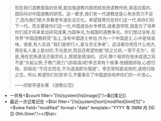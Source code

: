 > 现在我们道教面临的处境,是加强道教内部团结发扬道教传统,来适应国内、国际间对中国道教的研究。这一要求,我们老一代道教徒是心有余而力不足了,因为我们绝大多数老年道友没文化。希望就寄托在你们这一代,和你们的下一代。而主要是你们这一代,中国道协办专修班,或者道学院,就是为了培养你们成才将来拿出研究成果,为国争光,为祖国的道教争光。你们想过没有,在世界“中国道教研究”会上,没有中国道士参加,作为一个中国道士,心中是啥滋味。或者,有人会说:“我们是修行人,是与世无争者”。这话看你用在什么地方,用在私人身上是对的,不光是对,而且还希望你能“损之又损,一至于无为”。但是,用在宏扬道法丕振宗风上,那就是错误的。试问,哪个祖师在他未成道之前不是“大起尘劳,于教门用力”(邱祖语)呢!李志常有个故事:他跟随邱祖,心想归隐。邱祖说:“不应去而去,不为退道即为慢道”。李志常知是说他的,遂绝归隐之念。所以,希望你们刻苦学习,不要辜负了中国道协培养你们的一片苦心。
>
> ——闵智亭道长著 《道教仪范》


* 一共有<$count filter="[!is[system]!is[image]]"/>条[[笔记]]
* 最近一次记笔记在 <$list filter="[!is[system]!sort[modified]limit[1]]"><$view field="modified" format="date" template="YYYY 年 0MM 月 DD 日 0hh:0mm"/></$list>